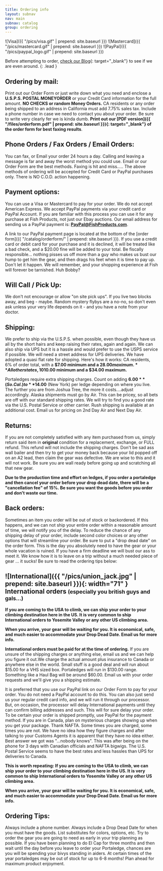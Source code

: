 ```yaml
---
title: Ordering info
layout: subnav
nav: main
subnav: catalog
group: ordering
---
```


![Visa]({{ "/pics/visa.gif" | prepend: site.baseurl }})
![Mastercard]({{ "/pics/mastercard.gif" | prepend: site.baseurl }})
![PayPal]({{ "/pics/paypal_logo.gif" | prepend: site.baseurl }})

Before attempting to order, [check our Blog](http://www.fishproductsblog.blogspot.com){: target="_blank"} to see if we are even around.
{: .lead } 


Ordering by mail:
---

Print out our Order Form or just write down what you need and enclose a **U.S.P.S. POSTAL MONEYORDER** or your Credit Card information for the full amount. **NO CHECKS or random Money Orders.** CA residents or any order being shipped to an address in California must add 7.75% sales tax. Include a phone number in case we need to contact you about your order. Be sure to write very clearly fer we is kinda dumb.
**Print out our [PDF version]({{ "/files/orderform.pdf" | prepend: site.baseurl }}){: target="_blank"} of the order form for best faxing results**.


Phone Orders / Fax Orders / Email Orders:
---

You can fax, or Email your order 24 hours a day. Calling and leaving a message is far and away the worst method you could use. Email or our Order Form are the best methods. Faxing is hit and miss.....
The above methods of ordering will be accepted for Credit Card or PayPal purchases only. There is NO C.O.D. action happening.


Payment options:
---

You can use a Visa or Mastercard to pay for your order. We do not accept American Express. We accept PayPal payments via your credit card or PayPal Account. If you are familiar with this process you can use it for any purchase at Fish Products, not just our Ebay auctions. Our email address for sending us a PayPal payment is: **PayPal@FishProducts.com**.

A link to our PayPal payment page is located at the bottom of the [order form]({{ "/catalog/orderform/" | prepend: site.baseurl }}). If you use a credit card or debit card for your purchase and it is declined, it will be treated like a bad check, and a $20.00 fine will be added to your total. Be fiscally responsible... nothing pisses us off more than a guy who makes us bust our hump to get him the gear, and then drags his feet when it is time to pay up. Don't let it happen. We will remember, and your shopping experience at Fish will forever be tarnished. Huh Bobby?


Will Call / Pick Up:
---

We don't not encourage or allow &quot;on site pick ups&quot;. If you live two blocks away, and beg - maybe. Random mystery flybys are a no-no, so don't even ask unless your very life depends on it - and you have a note from your doctor.


Shipping:
---

We prefer to ship via the U.S.P.S. when possible, even though they have us all by the short hairs and keep raising their rates, again and again. We can also ship via UPS but it is a hassle and would prefer to use the USPS service if possible. We will need a street address for UPS deliveries. We have adopted a quasi flat rate for shipping. Here's how it works: CA residents, 6% of order total, with a **$7.00 minimum and a $28.00 maximum.** All other states, 10% of order total, with a **$10.00 minimum and a $34.00 maximum.**

Portaledges require extra shipping charges. Count on adding **$6.00** (So. Cal.) to **$14.00** (New York) per ledge depending on where you live. The further you are from Joshua Tree, the more it costs....adjust accordingly. Alaska shipments must go by Air. This can be pricey, so all bets are off with our standard shipping rates. We will try to find you a good rate via the U.S. Postal Service or other carrier. Rush shipping is available at an additional cost. Email us for pricing on 2nd Day Air and Next Day Air.


Returns:
---
If you are not completely satisfied with any item purchased from us, simply return said item in **original** condition for a replacement, exchange, or FULL refund. This refund will not include the shipping charges. Don't be sad ass wall bailer and then try to get your money back because your lid popped off on an A2 lead, then claim the gear was defective. We are wise to this and it will not work. Be sure you are wall ready before going up and scratching all that new gear.

**Due to the production time and effort on ledges, if you order a portaledge 
and then cancel your order before your drop dead date, there will 
be a &quot;cancellation fee&quot; of 15%. Be sure you want the goods 
before you order and don't waste our time.**


Back orders:
---

Sometimes an item you order will be out of stock or backordered. If this happens, and we can not ship your entire order within a reasonable amount of time, we will notify you of the delay. To reduce the chance of any shipping delay of your order, include second color choices or any other options that will streamline your order. Be sure to put a &quot;drop dead date&quot; on the order form. This is the day you absolutely need to have the gear or your whole vacation is ruined. If you have a firm deadline we will bust our ass to meet it. We know how it is to leave on a trip without a much needed piece of gear ... it sucks! Be sure to read the ordering tips below:

![International]({{ "/pics/union_jack.jpg" | prepend: site.baseurl }}){: width="71" } International orders <small>(especially you british guys and gals...)</small>
---

**If you are coming to the USA to climb, we can ship your order to your climbing destination here in the US. It is very common to ship International orders to Yosemite Valley or any other US climbing area.**

**When you arrive, your gear will be waiting for you. It is economical, 
safe, and much easier to accommodate your Drop Dead Date. Email us 
for more info.**

**International orders must be paid for at the time of ordering.**
If you are unsure of the shipping charges or anything else, email us and we can help you figure it out.We charge the actual amount plus insurance to Canada or anywhere else in the world. Small stuff is a good deal and will run about $15.00 for a VHS sized box. Portaledges will run in $130.00 range. Something like a Haul Bag will be around $60.00. Email us with your order requests and we'll give you a shipping estimate.

It is preferred that you use our PayPal link on our Order Form to pay for your order. You do not need a PayPal account to do this. You can also just send us your regular credit card info, and we will run it through our processor. But, on occasion, the processor will delay International payments until they can confirm billing addresses and such. This will for sure delay your order. To be certain your order is shipped promptly, use PayPal for the payment method. If you are in Canada, plan on mysterious charges showing up when you get your package. Thank NAFTA. Some times you are charged, some times you are not. We have no idea how they figure charges and after talking to your Customs Agents it is apparent that they have no idea either. Best answer we got was &quot;...nobody knows&quot;. This was after being on the phone for 3 days with Canadian officials and NAFTA bigwigs. The U.S. Postal Service seems to have the best rates and less hassles than UPS for deliveries to Canada.

**This is worth repeating:
If you are coming to the USA to climb, we can ship your order to your 
climbing destination here in the US. It is very common to ship International 
orders to Yosemite Valley or any other US climbing area.**

**When you arrive, your gear will be waiting for you. It is economical, 
safe, and much easier to accommodate your Drop Dead Date. Email us 
for more info.**


Ordering Tips:
---

Always include a phone number. Always include a Drop Dead Date for when you must have the goods. List substitutes for colors, options, etc. Try to order the gear you are going to need as early in your trip planning as possible. If you have been planning to do El Cap for three months and then wait until the day before you leave to order your Portaledge, chances are you will be spending your bivys standing in aiders. At certain times of the year portaledges may be out of stock for up to 6-8 months! Plan ahead for maximum product enjoyment.
